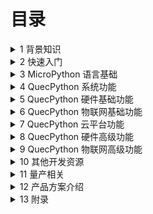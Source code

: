 # 目录

<details>
  <summary>1 背景知识</summary>

- [1.1 物联网和低代码开发](./background/iot-and-low-code.md)

- [1.2 无线通信模块简介](./background/wireless-modules.md)

- [1.3 QuecPython 简介](./background/about-qpy.md)

- [1.4 硬件选型](./background/selection-guide.md)

  </details>

<details>
  <summary>2 快速入门</summary>

- [2.1 准备工作](./quick-start/preparation.md)

- [2.2 上电与连接](./quick-start/boot-and-connect.md)

- [2.3 固件烧录](./quick-start/burn-firmware.md)

- [2.4 QPYcom 基本操作](./quick-start/qpycom-basic.md)

  </details>

<details>
  <summary>3 MicroPython 语言基础</summary>

- [3.1 基本语法规则](./mpy-syntax/rules.md)

- [3.2 变量和运算](./mpy-syntax/vars-and-ops.md)

- [3.3 程序流程控制](./mpy-syntax/flow-control.md)

- [3.4 常用容器类型](./mpy-syntax/containers.md)

- [3.5 函数](./mpy-syntax/functions.md)

  </details>

<details>
  <summary>4 QuecPython 系统功能</summary>

- [4.1 系统信息](./os/os-info.md)

- [4.2 日志功能](./os/log.md)

- [4.3 文件管理](./os/files.md)

- [4.4 时间功能](./os/time.md)

- [4.5 数据格式转换](./os/data-formattng.md)

- [4.6 电源管理](./os/power.md)

- [4.7 内存管理](./os/ram.md)

- [4.8 多线程](./os/threads.md)

  </details>

<details>
  <summary>5 QuecPython 硬件基础功能</summary>

- [5.1 GPIO](./hardware-basic/gpio.md)

- [5.2 外部中断](./hardware-basic/extint.md)

- [5.3 串口](./hardware-basic/uart.md)

- [5.4 I2C](./hardware-basic/i2c.md)

- [5.5 SPI](./hardware-basic/spi.md)

- [5.6 ADC](./hardware-basic/adc.md)

- [5.7 Timer](./hardware-basic/timer.md)

- [5.8 PWM](./hardware-basic/pwm.md)

- [5.9 看门狗](./hardware-basic/wdt.md)

  </details>

<details>
  <summary>6 QuecPython 物联网基础功能</summary>

- [6.1 天线、SIM 卡和网络注册](./iot-basic/preparation.md)

- [6.2 APN与数据拨号](./iot-basic/apn-datacall.md)

- [6.2 TCP 与 UDP 通信](./iot-basic/tcp-and-udp.md)

- [6.3 HTTP 通信](./iot-basic/http.md)

- [6.4 MQTT 通信](./iot-basic/mqtt.md)

- [6.5 WebSocket 通信](./iot-basic/websocket.md)

- [6.9 短信](./iot-basic/sms.md)

- [6.10 通信异常处理](./iot-basic/exceptions.md)

  </details>

<details>
  <summary>7 QuecPython 云平台功能</summary>

- [7.1 移远云](./clouds/quectel.md)

- [7.2 阿里云](./clouds/aliyun.md)

- [7.3 腾讯云](./clouds/tencent.md)

- [7.4 华为云](./clouds/huawei.md)

- [7.5 亚马逊云](./clouds/aws.md)

- [7.6 移动云](./clouds/onenet.md)

- [7.7 电信云](./clouds/ctyun.md)

  </details>

<details>
  <summary>8 QuecPython 硬件高级功能</summary>

- [8.1 屏幕显示](./hardware-advanced/screen.md)

- [8.2 LVGL](./hardware-advanced/lvgl.md)

- [8.3 摄像头](./hardware-advanced/camera.md)

- [8.4 低功耗](./hardware-advanced/pm.md)

- [8.5 音频和 TTS](./hardware-advanced/audio.md)

- [8.6 外接存储](./hardware-advanced/ext-storage.md)

- [8.7 外接以太网](./hardware-advanced/ext-ethernet.md)

- [8.8 矩阵键盘](./hardware-advanced/matrix-keypad.md)

- [8.9 BT 和 BLE](./hardware-advanced/bt-and-ble.md)

- [8.10 USB 网卡](./hardware-advanced/usb-wireless-card.md)

- [8.11 外接 WiFi](./hardware-advanced/ext-wifi.md)

  </details>

<details>
  <summary>9 QuecPython 物联网高级功能</summary>

- [9.1 APN 和数据拨号](./iot-advanced/apn-and-datacall.md)

- [9.2 语音通话](./iot-advanced/voicecall.md)

- [9.3 短信](./iot-advanced/sms.md)

- [9.4 定位](./iot-advanced/location.md)

- [9.5 OTA 升级](./iot-advanced/ota.md)

- [9.6 AES-128 加解密](./iot-advanced/aes128.md)

  </details>

<details>
  <summary>10 其他开发资源</summary>

- [10.1 QuecPython 编程框架](./other-resources/programming-framework.md)

- [10.2 HeliosSDK](./other-resources/helios-sdk.md)

  </details>

<details>
  <summary>11 量产相关</summary>

- [11.1 脚本加密和固件打包](./mass-production/encryption-and-packaging.md)

- [11.2 备份分区和数据安全区的使用](./mass-production/data-backup.md)

- [11.3 量产工具使用](./mass-production/production-tools.md)

- [11.4 产测工具使用](./mass-production/testing-tools.md)

- [11.5 硬件设计和生产注意事项](./mass-production/considerations.md)

  </details>

<details>
  <summary>12 产品方案介绍</summary>

- [12.1 DTU](./solutions/dtu.md)

- [12.2 定位器](./solutions/tracker.md)

- [12.3 对讲机](./solutions/poc.md)

- [12.4 电表](./solutions/smart-meter.md)

- [12.5 云喇叭](./solutions/payment-speaker.md)

- [12.6 门磁开关](./solutions/door-sensor.md)

- [12.7 学生卡](./solutions/student-card.md)

- [12.8 充电桩](./solutions/charging-pile.md)

  </details>

<details>
  <summary>13 附录</summary>

- [13.1 QuecPython 开发板板载资源列表](./appendix/evb-resources.md)

- [13.2 QuecPython 错误码汇总](./appendix/error-code.md)

- [13.3 QuecPython 异常处理流程](./appendix/exception-handling.md)

  </details>
